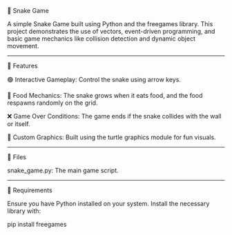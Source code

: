 🐍 Snake Game

A simple Snake Game built using Python and the freegames library. This project demonstrates the use of vectors, event-driven programming, and basic game mechanics like collision detection and dynamic object movement.


---

🚀 Features

🟢 Interactive Gameplay: Control the snake using arrow keys.

🍎 Food Mechanics: The snake grows when it eats food, and the food respawns randomly on the grid.

❌ Game Over Conditions: The game ends if the snake collides with the wall or itself.

🎨 Custom Graphics: Built using the turtle graphics module for fun visuals.



---

📂 Files

snake_game.py: The main game script.



---

🔧 Requirements

Ensure you have Python installed on your system. Install the necessary library with:

pip install freegames
